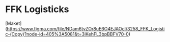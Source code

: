 # FFK Logisticks
[Maket] (https://www.figma.com/file/NDam6tvZOr8uE6O4EJAOcI/3258_FFK_Logistic-(Copy)?node-id=405%3A5081&t=3iKehFL3bpBBFV70-0)